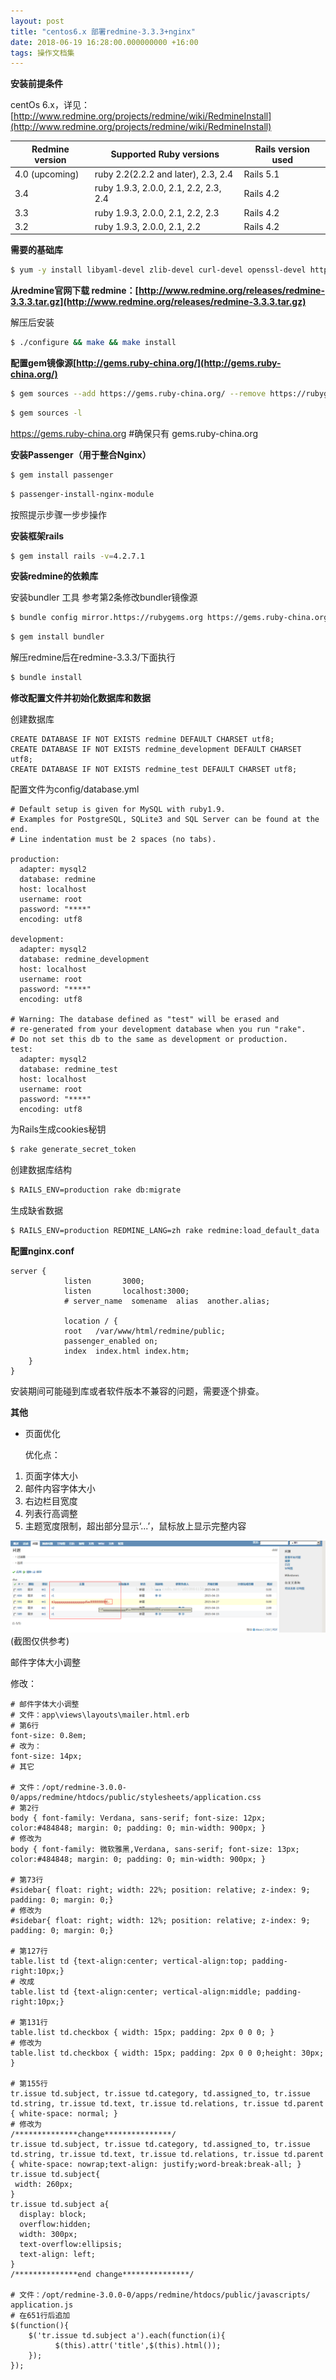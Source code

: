 ```yaml
---
layout: post
title: "centos6.x 部署redmine-3.3.3+nginx"
date: 2018-06-19 16:28:00.000000000 +16:00
tags: 操作文档集
---
```




**安装前提条件**

centOs 6.x，详见：[http://www.redmine.org/projects/redmine/wiki/RedmineInstall](http://www.redmine.org/projects/redmine/wiki/RedmineInstall)

| Redmine version | Supported Ruby versions               | Rails version used |
| --------------- | ------------------------------------- | ------------------ |
| 4.0 (upcoming)  | ruby 2.2(2.2.2 and later), 2.3, 2.4   | Rails 5.1          |
| 3.4             | ruby 1.9.3, 2.0.0, 2.1, 2.2, 2.3, 2.4 | Rails 4.2          |
| 3.3             | ruby 1.9.3, 2.0.0, 2.1, 2.2, 2.3      | Rails 4.2          |
| 3.2             | ruby 1.9.3, 2.0.0, 2.1, 2.2           | Rails 4.2          |



**需要的基础库**

```bash
$ yum -y install libyaml-devel zlib-devel curl-devel openssl-devel httpd-devel apr-devel apr-util-devel gcc ruby-devel gcc-c++ make postgresql-devel ImageMagick-devel sqlite-devel mysql-devel perl-LDAP mod_perl perl-Digest-SHA libcurl libcurl-devel libiconv libiconv-devel libxml2 libxml2-devel libjpeg libjpeg-devel libpng libpng-devel freetype freetype-devel libmcrypt libmcrypt-devel pcre pcre-devel
```



**从redmine官网下载 redmine：[http://www.redmine.org/releases/redmine-3.3.3.tar.gz](http://www.redmine.org/releases/redmine-3.3.3.tar.gz)**

解压后安装 
```bash
$ ./configure && make && make install
```



**配置gem镜像源[http://gems.ruby-china.org/](http://gems.ruby-china.org/)**

```bash
$ gem sources --add https://gems.ruby-china.org/ --remove https://rubygems.org/
```
```bash
$ gem sources -l
```
https://gems.ruby-china.org #确保只有 gems.ruby-china.org



**安装Passenger（用于整合Nginx）**

```bash
$ gem install passenger
```
```bash
$ passenger-install-nginx-module
```
按照提示步骤一步步操作



**安装框架rails**

```bash
$ gem install rails -v=4.2.7.1
```



**安装redmine的依赖库**

安装bundler 工具 参考第2条修改bundler镜像源

```bash
$ bundle config mirror.https://rubygems.org https://gems.ruby-china.org
```
```bash
$ gem install bundler
```
解压redmine后在redmine-3.3.3/下面执行 
```bash
$ bundle install
```



**修改配置文件并初始化数据库和数据**

创建数据库

```mysql
CREATE DATABASE IF NOT EXISTS redmine DEFAULT CHARSET utf8;
CREATE DATABASE IF NOT EXISTS redmine_development DEFAULT CHARSET utf8;
CREATE DATABASE IF NOT EXISTS redmine_test DEFAULT CHARSET utf8;
```

配置文件为config/database.yml

```properties
# Default setup is given for MySQL with ruby1.9.
# Examples for PostgreSQL, SQLite3 and SQL Server can be found at the end.
# Line indentation must be 2 spaces (no tabs).

production:
  adapter: mysql2
  database: redmine
  host: localhost
  username: root
  password: "****"
  encoding: utf8

development:
  adapter: mysql2
  database: redmine_development
  host: localhost
  username: root
  password: "****"
  encoding: utf8

# Warning: The database defined as "test" will be erased and
# re-generated from your development database when you run "rake".
# Do not set this db to the same as development or production.
test:
  adapter: mysql2
  database: redmine_test
  host: localhost
  username: root
  password: "****"
  encoding: utf8
```

为Rails生成cookies秘钥
```bash
$ rake generate_secret_token
```
创建数据库结构
```bash
$ RAILS_ENV=production rake db:migrate
```
生成缺省数据
```bash
$ RAILS_ENV=production REDMINE_LANG=zh rake redmine:load_default_data
```



**配置nginx.conf**

```properties
server {
            listen       3000;
            listen       localhost:3000;
            # server_name  somename  alias  another.alias;
    
            location / {
            root   /var/www/html/redmine/public;
            passenger_enabled on;
            index  index.html index.htm;
    }
}
```

安装期间可能碰到库或者软件版本不兼容的问题，需要逐个排查。



**其他**



- 页面优化

  优化点：

1. 页面字体大小
2. 邮件内容字体大小
3. 右边栏目宽度
4. 列表行高调整
5. 主题宽度限制，超出部分显示‘...’，鼠标放上显示完整内容

![redmine-issue-list](/assets/images/2018/redmine-issue-list.png)
(截图仅供参考)



邮件字体大小调整

修改：

```properties
# 邮件字体大小调整
# 文件：app\views\layouts\mailer.html.erb
# 第6行
font-size: 0.8em; 
# 改为：
font-size: 14px;
# 其它

# 文件：/opt/redmine-3.0.0-0/apps/redmine/htdocs/public/stylesheets/application.css
# 第2行
body { font-family: Verdana, sans-serif; font-size: 12px; color:#484848; margin: 0; padding: 0; min-width: 900px; }
# 修改为
body { font-family: 微软雅黑,Verdana, sans-serif; font-size: 13px; color:#484848; margin: 0; padding: 0; min-width: 900px; }

# 第73行
#sidebar{ float: right; width: 22%; position: relative; z-index: 9; padding: 0; margin: 0;}
# 修改为
#sidebar{ float: right; width: 12%; position: relative; z-index: 9; padding: 0; margin: 0;}

# 第127行
table.list td {text-align:center; vertical-align:top; padding-right:10px;}
# 改成
table.list td {text-align:center; vertical-align:middle; padding-right:10px;}

# 第131行
table.list td.checkbox { width: 15px; padding: 2px 0 0 0; }
# 修改为
table.list td.checkbox { width: 15px; padding: 2px 0 0 0;height: 30px; }

# 第155行
tr.issue td.subject, tr.issue td.category, td.assigned_to, tr.issue td.string, tr.issue td.text, tr.issue td.relations, tr.issue td.parent { white-space: normal; }
# 修改为
/**************change***************/
tr.issue td.subject, tr.issue td.category, td.assigned_to, tr.issue td.string, tr.issue td.text, tr.issue td.relations, tr.issue td.parent { white-space: nowrap;text-align: justify;word-break:break-all; }
tr.issue td.subject{
 width: 260px;
}
tr.issue td.subject a{
  display: block;
  overflow:hidden;
  width: 300px;
  text-overflow:ellipsis;
  text-align: left;
}
/**************end change***************/

# 文件：/opt/redmine-3.0.0-0/apps/redmine/htdocs/public/javascripts/ application.js
# 在651行后追加
$(function(){
	$('tr.issue td.subject a').each(function(i){
	      $(this).attr('title',$(this).html());
	});
});
```